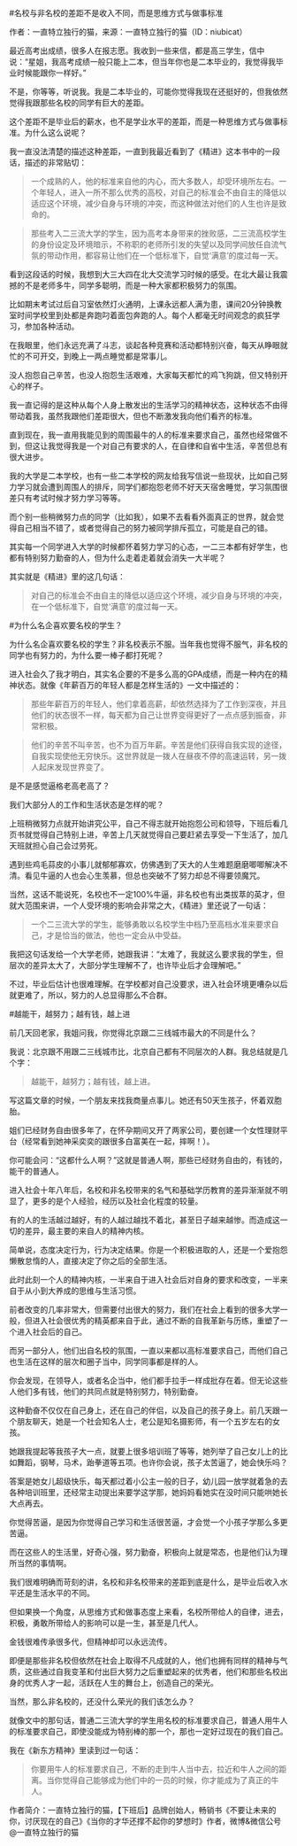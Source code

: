 #名校与非名校的差距不是收入不同，而是思维方式与做事标准

作者：一直特立独行的猫，来源：一直特立独行的猫（ID：niubicat）

最近高考出成绩，很多人在报志愿。我收到一些来信，都是高三学生，信中说：“星姐，我高考成绩一般只能上二本，但当年你也是二本毕业的，我觉得我毕业时候能跟你一样好。”

不是，你等等，听说我。我是二本毕业的，可能你觉得我现在还挺好的，但我依然觉得我跟那些名校的同学有巨大的差距。

这个差距不是毕业后的薪水，也不是学业水平的差距，而是一种思维方式与做事标准。为什么这么说呢？
 
我一直没法清楚的描述这种差距，一直到我最近看到了《精进》这本书中的一段话，描述的非常贴切：

> 一个成熟的人，他的标准来自他的内心，而大多数人，却受环境所左右。一个年轻人，进入一所不那么优秀的高校，对自己的标准会不由自主的降低以适应这个环境，减少自身与环境的冲突，而这种做法对他们的人生也许是致命的。
 
> 那些考入二三流大学的学生，因为高考本身带来的挫败感，二三流高校学生的身份设定及环境暗示，不称职的老师所引发的失望以及同学间放任自流气氛的带动作用，都容易让他们在一个低标准下，自觉‘满意’的度过每一天。

看到这段话的时候，我想到大三大四在北大交流学习时候的感受。在北大最让我震撼的不是老师多牛，同学多聪明，而是一种大家都积极努力的氛围。

比如期末考试过后自习室依然灯火通明，上课永远都人满为患，课间20分钟换教室时间学校里到处都是奔跑叼着面包奔跑的人。每个人都毫无时间观念的疯狂学习，参加各种活动。

在我眼里，他们永远充满了斗志，谈起各种竞赛和活动都特别兴奋，每天从睁眼就忙的不可开交，到晚上一两点睡觉都是常事儿。

没人抱怨自己辛苦，也没人抱怨生活艰难，大家每天都忙的鸡飞狗跳，但又特别开心的样子。
 
我一直记得的是这种从每个人身上散发出的生活学习的精神状态，这种状态不由得带动着我，虽然我跟他们差距很大，但也不断激发我向他们看齐的标准。

直到现在，我一直用我能见到的周围最牛的人的标准来要求自己，虽然也经常做不到，但这让我觉得我是一个对自己有要求的人，在自律和自省中生活，辛苦但总有很大进步。
 
我的大学是二本学校，也有一些二本学校的网友给我写信说一些现状，比如自己努力学习就会遭到周围人的排斥，同学们都抱怨老师不好天天宿舍睡觉，学习氛围很差只有考试时候才努力学习等等。

而个别一些稍微努力点的同学（比如我），如果不去看看外面真正的世界，就会觉得自己相当不错了，或者觉得自己的努力被同学排斥孤立，可能是自己的错。

其实每一个同学进入大学的时候都怀着努力学习的心态，一二三本都有好学生，也都有特别努力勤奋的人，但为什么走着走着就会消失一大半呢？

其实就是《精进》里的这几句话：

> 对自己的标准会不由自主的降低以适应这个环境，减少自身与环境的冲突，在一个低标准下，自觉‘满意’的度过每一天。

#为什么名企喜欢要名校的学生？

为什么名企喜欢要名校的学生？非名校表示不服。当年我也觉得不服气，非名校的同学也有努力的，为什么要一棒子都打死呢？

进入社会久了我才明白，其实名企要的不是多么高的GPA成绩，而是一种内在的精神状态。就像《年薪百万的年轻人都是怎样生活的》一文中描述的：

> 那些年薪百万的年轻人，他们拿着高薪，却依然选择为了工作到深夜，并且他们的状态很不一样，每天都为自己让世界变得更好了一点点感到振奋，非常积极。

> 他们的辛苦不叫辛苦，也不为百万年薪。辛苦是他们获得自我实现的途径，自我实现使他无穷快乐。这世界就是一拨人在昼夜不停的高速运转，另一拨人起床发现世界变了。

是不是感觉逼格老高老高了？
 
我们大部分人的工作和生活状态是怎样的呢？
 
上班稍微努力点就开始讲究公平，自己不得志就开始抱怨公司和领导，下班后看几页书就觉得自己特别上进，辛苦上几天就觉得自己要赶紧去享受一下生活了，加几天班就担心自己会过劳死。

遇到些鸡毛蒜皮的小事儿就郁郁寡欢，仿佛遇到了天大的人生难题磨磨唧唧解决不清。看见牛逼的人也会心生羡慕，但总也突破不了努力却总不得要领魔咒。
 
当然，这话不能说死，名校也不一定100%牛逼，非名校也有出类拔萃的英才，但就大范围来讲，一个人受环境的影响会非常之大，《精进》里还说了一句话：

> 一个二三流大学的学生，能够勇敢以名校学生中档乃至高档水准来要求自己，才是恰当的做法，他也一定会从中受益。

我把这句话发给一个大学老师，她跟我讲：“太难了，我就这么要求我的学生，但层次的差异太大了，大部分学生理解不了，也许毕业后才会理解吧。”

不过，毕业后估计也很难理解。在学校都对自己没要求，进入社会环境更嘈杂以后就更难了，所以，努力的人总显得那么不合群。

#越能干，越努力；越有钱，越上进

前几天回老家，我姐问我，你觉得北京跟二三线城市最大的不同是什么？

我说：北京跟不用跟二三线城市比，北京自己都有不同层次的人群。我总结就是几个字：

> 越能干，越努力；越有钱，越上进。

写这篇文章的时候，一个朋友来找我商量点事儿。她还有50天生孩子，怀着双胞胎。

姐们已经财务自由很多年了，在怀孕期间又开了两家公司，要创建一个女性理财平台（经常看到她神采奕奕的跟很多白富美在一起，摔啊！）。

你可能会问：“这都什么人啊？”这就是普通人啊，那些已经财务自由的，有钱的，能干的普通人。
 
进入社会十年八年后，名校和非名校带来的名气和基础学历教育的差异渐渐就不明显了，更多的是个人经验，经历以及社会化程度的较量。

有的人的生活越过越好，有的人越过越找不着北，甚至日子越来越惨。而造成这一切的差异，最主要的来自人的精神内核。

简单说，态度决定行为，行为决定结果。你是一个积极进取的人，还是一个爱抱怨懒散怠惰的人，直接决定了你之后的全部生活。

此时此刻一个人的精神内核，一半来自于进入社会后对自身的要求和改变，一半来自于从小到大养成的思维与生活习惯。

前者改变的几率非常大，但需要付出很大的努力，我们在社会上看到的很多大学一般，但进入社会很优秀的精英都来自于此，通过不断的自我革新与历练，重塑了一个进入社会后的自己。

而另一部分人，他们出自名校的氛围，一直以来都以高标准要求自己，而他们自己也生活在这样的层次和圈子当中，同学同事都是样的人。

你会发现，在领导人，或者名企当中，他们都手拉手一样成批存在着。但无论这些人他们多有钱，他们的共同点就是特别努力，特别勤奋。

这种勤奋不仅仅在自己身上，还在自己的伴侣，以及自己的孩子身上。前几天跟一个朋友聊天，她是一个社会知名人士，老公是知名摄影师，有一个五岁左右的女孩。

她跟我提起等我孩子大一点，就要上很多培训班了等等，她列举了自己女儿上的比如舞蹈，钢琴，马术，跆拳道等五项。也许你会说，孩子太苦逼了，她会快乐吗？

答案是她女儿超级快乐，每天都过着小公主一般的日子，幼儿园一放学就着急的去各种培训班里，还经常主动提出来要学这学那，她妈妈看她实在没时间只能哄她长大点再去。

你觉得苦逼，是因为你觉得自己学习和生活很苦逼，才会觉一个小孩子学那么多更苦逼。

而在这些人的生活里，好奇心强，努力勤奋，积极向上就是常态，也是他们认为理所当然的事情啊。

我们很难明确而苛刻的讲，名校和非名校带来的差距到底是什么，是毕业后收入水平还是生活水平的不同。

但如果换一个角度，从思维方式和做事态度上来看，名校所带给人的自律，进去，积极，勇敢所带给人的影响可以是一生，甚至是几代人。

金钱很难传承很多代，但精神却可以永远流传。

即便是那些非名校但依然在社会上取得不凡成就的人，他们也拥有同样的精神与气质，这些通过自我变革和付出巨大努力之后重塑起来的优秀者，他们和那些名校出身的优秀人才一起，活跃在人生的舞台上，创造自己的荣光。

当然，那么非名校的，还没什么荣光的我们该怎么办？

就像文中的那句话，普通二三流大学的学生用名校的标准要求自己，普通人用牛人的标准要求自己，即使没能成为特别棒的那一个，那也一定好过现在的我们自己。

我在《新东方精神》里读到过一句话：

> 你要用牛人的标准要求自己，不断的走到牛人当中去，拉近和牛人之间的距离。当你觉得自己能够成为他们中的一员的时候，你才能成为了真正的牛人。

作者简介：一直特立独行的猫，【下班后】品牌创始人，畅销书《不要让未来的你，讨厌现在的自己》《当你的才华还撑不起你的梦想时》作者，微博&微信公号@一直特立独行的猫



